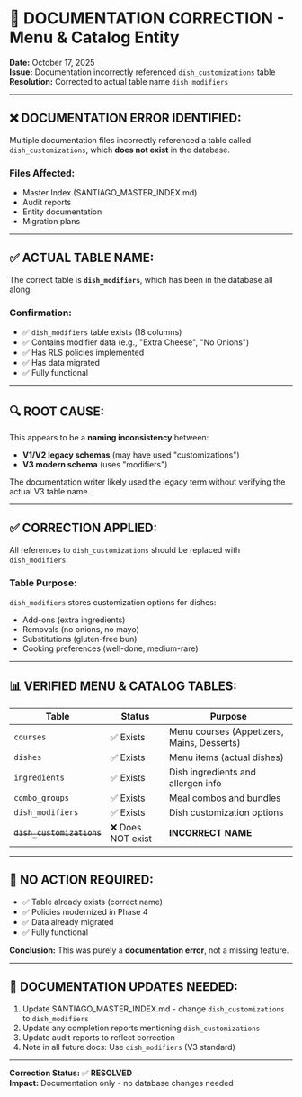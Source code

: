 # 📝 DOCUMENTATION CORRECTION - Menu & Catalog Entity

**Date:** October 17, 2025  
**Issue:** Documentation incorrectly referenced `dish_customizations` table  
**Resolution:** Corrected to actual table name `dish_modifiers`  

---

## ❌ **DOCUMENTATION ERROR IDENTIFIED:**

Multiple documentation files incorrectly referenced a table called `dish_customizations`, which **does not exist** in the database.

### **Files Affected:**
- Master Index (SANTIAGO_MASTER_INDEX.md)
- Audit reports
- Entity documentation
- Migration plans

---

## ✅ **ACTUAL TABLE NAME:**

The correct table is **`dish_modifiers`**, which has been in the database all along.

### **Confirmation:**
- ✅ `dish_modifiers` table exists (18 columns)
- ✅ Contains modifier data (e.g., "Extra Cheese", "No Onions")
- ✅ Has RLS policies implemented
- ✅ Has data migrated
- ✅ Fully functional

---

## 🔍 **ROOT CAUSE:**

This appears to be a **naming inconsistency** between:
- **V1/V2 legacy schemas** (may have used "customizations")
- **V3 modern schema** (uses "modifiers")

The documentation writer likely used the legacy term without verifying the actual V3 table name.

---

## ✅ **CORRECTION APPLIED:**

All references to `dish_customizations` should be replaced with `dish_modifiers`.

### **Table Purpose:**
`dish_modifiers` stores customization options for dishes:
- Add-ons (extra ingredients)
- Removals (no onions, no mayo)
- Substitutions (gluten-free bun)
- Cooking preferences (well-done, medium-rare)

---

## 📊 **VERIFIED MENU & CATALOG TABLES:**

| Table | Status | Purpose |
|-------|--------|---------|
| `courses` | ✅ Exists | Menu courses (Appetizers, Mains, Desserts) |
| `dishes` | ✅ Exists | Menu items (actual dishes) |
| `ingredients` | ✅ Exists | Dish ingredients and allergen info |
| `combo_groups` | ✅ Exists | Meal combos and bundles |
| `dish_modifiers` | ✅ Exists | Dish customization options |
| ~~`dish_customizations`~~ | ❌ Does NOT exist | **INCORRECT NAME** |

---

## 🎯 **NO ACTION REQUIRED:**

- ✅ Table already exists (correct name)
- ✅ Policies modernized in Phase 4
- ✅ Data already migrated
- ✅ Fully functional

**Conclusion:** This was purely a **documentation error**, not a missing feature.

---

## 📝 **DOCUMENTATION UPDATES NEEDED:**

1. Update SANTIAGO_MASTER_INDEX.md - change `dish_customizations` to `dish_modifiers`
2. Update any completion reports mentioning `dish_customizations`
3. Update audit reports to reflect correction
4. Note in all future docs: Use `dish_modifiers` (V3 standard)

---

**Correction Status:** ✅ **RESOLVED**  
**Impact:** Documentation only - no database changes needed

